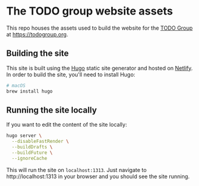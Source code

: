# The TODO group website assets

This repo houses the assets used to build the website for the [TODO Group](https://todogroup.org/) at https://todogroup.org.

## Building the site

This site is built using the [Hugo](https://gohugo.io) static site generator and hosted on [Netlify](https://netlify.com). In order to build the site, you'll need to install Hugo:

```bash
# macOS
brew install hugo
```

## Running the site locally

If you want to edit the content of the site locally:

```bash
hugo server \
  --disableFastRender \
  --buildDrafts \
  --buildFuture \
  --ignoreCache
```

This will run the site on `localhost:1313`. Just navigate to http://localhost:1313 in your browser and you should see the site running.
